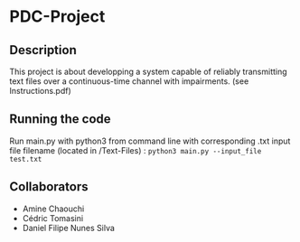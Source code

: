 # PDC-Project

## Description
This project is about developping a system capable of reliably transmitting text files over a continuous-time channel with impairments. (see Instructions.pdf)

## Running the code
Run main.py with python3 from command line with corresponding .txt input file filename (located in /Text-Files) : `python3 main.py --input_file test.txt`

## Collaborators
- Amine Chaouchi
- Cédric Tomasini
- Daniel Filipe Nunes Silva
